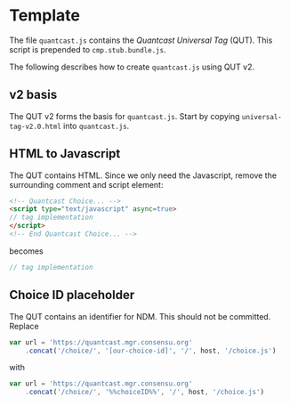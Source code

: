 # Template
The file `quantcast.js` contains the _Quantcast Universal Tag_ (QUT).
This script is prepended to `cmp.stub.bundle.js`.

The following describes how to create `quantcast.js` using QUT v2.

## v2 basis
The QUT v2 forms the basis for `quantcast.js`.
Start by copying `universal-tag-v2.0.html` into `quantcast.js`.

## HTML to Javascript
The QUT contains HTML. Since we only need the Javascript, remove the surrounding comment and script element:

```html
<!-- Quantcast Choice... -->
<script type="text/javascript" async=true>
// tag implementation
</script>
<!-- End Quantcast Choice... -->
```

becomes

```js
// tag implementation
```

## Choice ID placeholder
The QUT contains an identifier for NDM. This should not be committed.
Replace

```js
var url = 'https://quantcast.mgr.consensu.org'
    .concat('/choice/', '[our-choice-id]', '/', host, '/choice.js')
```

with

```js
var url = 'https://quantcast.mgr.consensu.org'
    .concat('/choice/', '%%choiceID%%', '/', host, '/choice.js')
```
